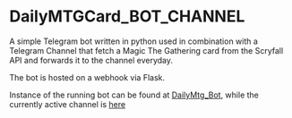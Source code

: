 # DailyMTGCard_BOT_CHANNEL

A simple Telegram bot written in python used in combination with a Telegram Channel that fetch a Magic The Gathering card from the Scryfall API and forwards it to the channel everyday.

The bot is hosted on a webhook via Flask.

Instance of the running bot can be found at [DailyMtg_Bot](https://t.me/DailyMtg_bot), while the currently active channel is [here](https://t.me/dailymtg)

